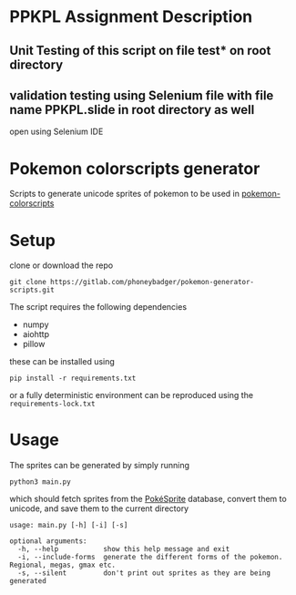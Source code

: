 # PPKPL Assignment Description
## Unit Testing of this script on file test* on root directory
## validation testing using Selenium file with file name PPKPL.slide in root directory as well
open using Selenium IDE



# Pokemon colorscripts generator

Scripts to generate unicode sprites of pokemon to be used in
[pokemon-colorscripts](https://gitlab.com/phoneybadger/pokemon-colorscripts)


# Setup
clone or download the repo
```
git clone https://gitlab.com/phoneybadger/pokemon-generator-scripts.git
```
The script requires the following dependencies
- numpy
- aiohttp
- pillow

these can be installed using
```
pip install -r requirements.txt
```
or a fully deterministic environment can be reproduced using the `requirements-lock.txt`

# Usage
The sprites can be generated by simply running
```
python3 main.py
```
which should fetch sprites from the [PokéSprite](https://msikma.github.io/pokesprite/)
database, convert them to unicode, and save them to the current directory
```
usage: main.py [-h] [-i] [-s]

optional arguments:
  -h, --help           show this help message and exit
  -i, --include-forms  generate the different forms of the pokemon. Regional, megas, gmax etc.
  -s, --silent         don't print out sprites as they are being generated
```
